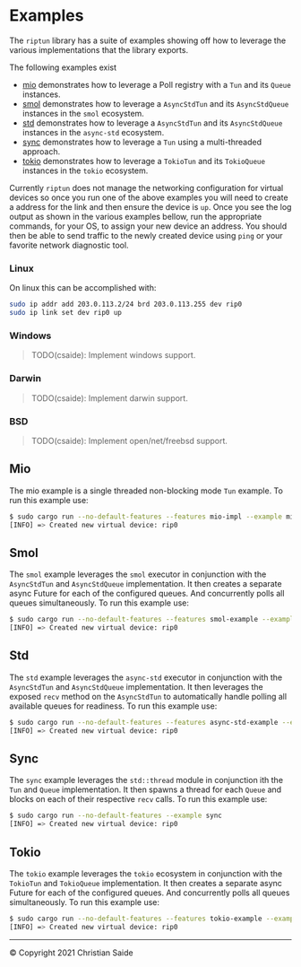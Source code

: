 # Examples

The `riptun` library has a suite of examples showing off how to leverage the various implementations that the library exports.

The following examples exist
- [mio](#mio) demonstrates how to leverage a Poll registry with a `Tun` and its `Queue` instances.
- [smol](#smol) demonstrates how to leverage a `AsyncStdTun` and its `AsyncStdQueue` instances in the `smol` ecosystem.
- [std](#std) demonstrates how to leverage a `AsyncStdTun` and its `AsyncStdQueue` instances in the `async-std` ecosystem.
- [sync](#sync) demonstrates how to leverage a `Tun` using a multi-threaded approach.
- [tokio](#tokio) demonstrates how to leverage a `TokioTun` and its `TokioQueue` instances in the `tokio` ecosystem.

Currently `riptun` does not manage the networking configuration for virtual devices so once you run one of the above examples you will need to create a address for the link and then ensure the device is `up`. Once you see the log output as shown in the various examples bellow, run the appropriate commands, for your OS, to assign your new device an address. You should then be able to send traffic to the newly created device using `ping` or your favorite network diagnostic tool.

### Linux

On linux this can be accomplished with:

```bash
sudo ip addr add 203.0.113.2/24 brd 203.0.113.255 dev rip0
sudo ip link set dev rip0 up
```

### Windows

> TODO(csaide): Implement windows support.

### Darwin

> TODO(csaide): Implement darwin support.

### BSD

> TODO(csaide): Implement open/net/freebsd support.

## Mio

The mio example is a single threaded non-blocking mode `Tun` example. To run this example use:

```bash
$ sudo cargo run --no-default-features --features mio-impl --example mio
[INFO] => Created new virtual device: rip0
```

## Smol

The `smol` example leverages the `smol` executor in conjunction with the `AsyncStdTun` and `AsyncStdQueue` implementation. It then creates a separate async Future for each of the configured queues. And concurrently polls all queues simultaneously. To run this example use:

```bash
$ sudo cargo run --no-default-features --features smol-example --example smol
[INFO] => Created new virtual device: rip0
```

## Std

The `std` example leverages the `async-std` executor in conjunction with the `AsyncStdTun` and `AsyncStdQueue` implementation. It then leverages the exposed `recv` method on the `AsyncStdTun` to automatically handle polling all available queues for readiness. To run this example use:

```bash
$ sudo cargo run --no-default-features --features async-std-example --example std
[INFO] => Created new virtual device: rip0
```

## Sync

The `sync` example leverages the `std::thread` module in conjunction ith the `Tun` and `Queue` implementation. It then spawns a thread for each `Queue` and blocks on each of their respective `recv` calls. To run this example use:

```bash
$ sudo cargo run --no-default-features --example sync
[INFO] => Created new virtual device: rip0
```

## Tokio

The `tokio` example leverages the `tokio` ecosystem in conjunction with the `TokioTun` and `TokioQueue` implementation. It then creates a separate async Future for each of the configured queues. And concurrently polls all queues simultaneously. To run this example use:

```bash
$ sudo cargo run --no-default-features --features tokio-example --example tokio
[INFO] => Created new virtual device: rip0
```

---
&copy; Copyright 2021 Christian Saide
